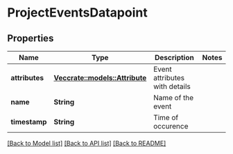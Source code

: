 # ProjectEventsDatapoint

## Properties

Name | Type | Description | Notes
------------ | ------------- | ------------- | -------------
**attributes** | [**Vec<crate::models::Attribute>**](Attribute.md) | Event attributes with details | 
**name** | **String** | Name of the event | 
**timestamp** | **String** | Time of occurence | 

[[Back to Model list]](../README.md#documentation-for-models) [[Back to API list]](../README.md#documentation-for-api-endpoints) [[Back to README]](../README.md)


